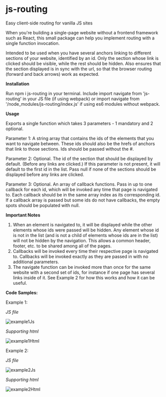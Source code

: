 # js-routing
Easy client-side routing for vanilla JS sites

When you're building a single-page website without a frontend framework such as React, this small package can help you implement routing with a single function invocation.

Intended to be used when you have several anchors linking to different sections of your website, identified by an id. Only the section whose link is clicked should be visible, while the rest should be hidden.
Also ensures that the section displayed is in sync with the url, so that the browser routing (forward and back arrows) work as expected.

**Installation**

Run npm i js-routing in your terminal.
Include import navigate from 'js-routing' in your JS file (if using webpack) or import navigate from '/node_modules/js-routing/index.js' if using es6 modules without webpack.

**Usage**

Exports a single function which takes 3 parameters - 1 mandatory and 2 optional.

Parameter 1: A string array that contains the ids of the elements that you want to navigate between. These ids should also be the hrefs of anchors that link to those sections. Ids should be passed without the #.

Parameter 2: Optional. The id of the section that should be displayed by default. (Before any links are clicked.) If this parameter is not present, it will default to the first id in the list. Pass null if none of the sections should be displayed before any links are clicked.

Parameter 3: Optional. An array of callback functions. Pass in up to one callback for each id, which will be invoked any time that page is navigated to. Each callback should be in the same array index as its corresponding id. If a callback array is passed but some ids do not have callbacks, the empty spots should be populated with null.

**Important Notes**
1. When an element is navigated to, it will be displayed while the other elements whose ids were passed will be hidden. Any element whose id is not in the list (and is not a child of elements whose ids are in the list) will not be hidden by the navigation. This allows a common header, footer, etc. to be shared among all of the pages.
2. Callbacks will be invoked every time their respective page is navigated to. Callbacks will be invoked exactly as they are passed in with no additional parameters.
3. The navigate function can be invoked more than once for the same website with a second set of ids, for instance if one page has several links inside of it. See Example 2 for how this works and how it can be useful.

**Code Samples:**

Example 1:

_JS file_

![example1Js](https://user-images.githubusercontent.com/83898488/158080378-3252c104-e657-4f46-a3ea-af4946291936.jpg)

_Supporting html_

![example1Html](https://user-images.githubusercontent.com/83898488/158072892-436227d4-9369-4219-8f9b-2e301cf393f6.jpg)

Example 2:

_JS file_

![example2Js](https://user-images.githubusercontent.com/83898488/158080384-d9cf3c33-8d2d-4f96-8700-07d88d3a9eea.jpg)

_Supporting html_

![example2Html](https://user-images.githubusercontent.com/83898488/158085176-5ae6e059-df69-4a23-ad2d-ac25a60e8a01.jpg)
